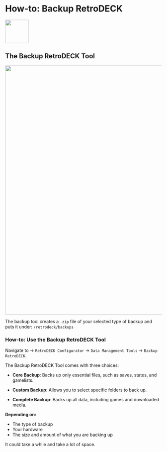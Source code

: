 # How-to: Backup RetroDECK

<img src="../../wiki_icons/pixelitos/folder-blue-backup.png" width="75">

## The Backup RetroDECK Tool

<img src="../classic-configurator-backup-prompt.png" width="800">

The backup tool creates a `.zip` file of your selected type of backup and puts it under: `/retrodeck/backups`

### How-to: Use the Backup RetroDECK Tool

Navigate to -> `RetroDECK Configurator` -> `Data Management Tools` -> `Backup RetroDECK`.

The Backup RetroDECK Tool comes with three choices:

- **Core Backup**: Backs up only essential files, such as saves, states, and gamelists.

- **Custom Backup**: Allows you to select specific folders to back up.

- **Complete Backup**: Backs up all data, including games and downloaded media.

**Depending on:**

- The type of backup
- Your hardware 
- The size and amount of what you are backing up

It could take a while and take a lot of space.
